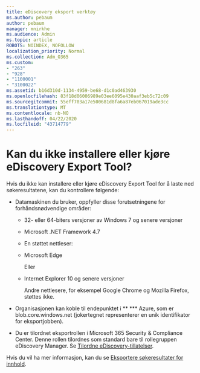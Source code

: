 ```yaml
---
title: eDiscovery eksport verktøy
ms.author: pebaum
author: pebaum
manager: mnirkhe
ms.audience: Admin
ms.topic: article
ROBOTS: NOINDEX, NOFOLLOW
localization_priority: Normal
ms.collection: Adm_O365
ms.custom:
- "263"
- "928"
- "1100001"
- "3100022"
ms.assetid: b16d310d-1134-4959-be68-d1c0ad463930
ms.openlocfilehash: 83f18d06006989e03ee6095e430aaf3eb5c72c09
ms.sourcegitcommit: 55eff703a17e500681d8fa6a87eb067019ade3cc
ms.translationtype: MT
ms.contentlocale: nb-NO
ms.lasthandoff: 04/22/2020
ms.locfileid: "43714779"
---
```

# <a name="cant-install-or-run-the-ediscovery-export-tool"></a>Kan du ikke installere eller kjøre eDiscovery Export Tool?

Hvis du ikke kan installere eller kjøre eDiscovery Export Tool for å laste ned søkeresultatene, kan du kontrollere følgende:
  
- Datamaskinen du bruker, oppfyller disse forutsetningene for forhåndsnødvendige områder:

  - 32- eller 64-biters versjoner av Windows 7 og senere versjoner

  - Microsoft .NET Framework 4.7

  - En støttet nettleser:

  - Microsoft Edge

    Eller

  - Internet Explorer 10 og senere versjoner

    Andre nettlesere, for eksempel Google Chrome og Mozilla Firefox, støttes ikke.

- Organisasjonen kan koble til endepunktet i ** \*** Azure, som er blob.core.windows.net (jokertegnet representerer en unik identifikator for eksportjobben).

- Du er tilordnet eksportrollen i Microsoft 365 Security &amp; Compliance Center. Denne rollen tilordnes som standard bare til rollegruppen eDiscovery Manager. Se [Tilordne eDiscovery-tillatelser](https://docs.microsoft.com/office365/securitycompliance/assign-ediscovery-permissions).

Hvis du vil ha mer informasjon, kan du se [Eksportere søkeresultater for innhold](https://docs.microsoft.com/office365/securitycompliance/export-search-results).
  
